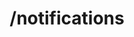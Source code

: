---
title: /notifications
position: 6.0
type: post
description: Send a notification request to APNs
parameters:
  - name: user
    content: User id
  - name: data
    content: Data object to be sent as notification {has two keys value pair, 'aps' (as per APNs spec) and 'payload' (Any extra info other than aps)}

left_code_blocks:
  - code_block: |-
      $.post("http://api.kapitalwise.com/notifications", {
      "user": "1",
      "data" : {
        "aps" : {
            "alert" : {
                "title" : "Game Request",
                "subtitle" : "Five Card Draw",
                "body" : "Bob wants to play poker"
            },
            "badge": 2
        },
        "payload": {
             "messageId": "ABWHEVDH"
        }
       }
      }, function(data) {
        alert(data);
      });
    title: jQuery
    language: javascript
right_code_blocks:
  - code_block: |-
      {
        "sent": [
          {"device": "7e976aa46427841e58af2d05a9da"}
        ],
        "failed": []
      }
    title: Response
    language: json
  - code_block: |-
      {
        "error": true,
        "message": "Necessary parameter(s) are missing"
      }
      {
        "error": true,
        "message": "User doesn\'t exist"
      }
      {
        "error": true,
        "message": "No device is linked to user"
      }
      {
        "error": true,
        "message": "Something went wrong on server-side"
      }
    title: Error
    language: json
---